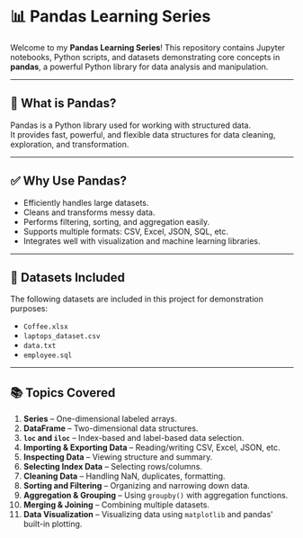 # 📊 Pandas Learning Series

Welcome to my **Pandas Learning Series**! This repository contains Jupyter notebooks, Python scripts, and datasets demonstrating core concepts in **pandas**, a powerful Python library for data analysis and manipulation.

---

## 🐼 What is Pandas?

Pandas is a Python library used for working with structured data.  
It provides fast, powerful, and flexible data structures for data cleaning, exploration, and transformation.

---

## ✅ Why Use Pandas?

- Efficiently handles large datasets.
- Cleans and transforms messy data.
- Performs filtering, sorting, and aggregation easily.
- Supports multiple formats: CSV, Excel, JSON, SQL, etc.
- Integrates well with visualization and machine learning libraries.

---

## 📁 Datasets Included

The following datasets are included in this project for demonstration purposes:

- `Coffee.xlsx`
- `laptops_dataset.csv`
- `data.txt`
- `employee.sql`

---

## 📚 Topics Covered

1. **Series** – One-dimensional labeled arrays.
2. **DataFrame** – Two-dimensional data structures.
3. **`loc` and `iloc`** – Index-based and label-based data selection.
4. **Importing & Exporting Data** – Reading/writing CSV, Excel, JSON, etc.
5. **Inspecting Data** – Viewing structure and summary.
6. **Selecting Index Data** – Selecting rows/columns.
7. **Cleaning Data** – Handling NaN, duplicates, formatting.
8. **Sorting and Filtering** – Organizing and narrowing down data.
9. **Aggregation & Grouping** – Using `groupby()` with aggregation functions.
10. **Merging & Joining** – Combining multiple datasets.
11. **Data Visualization** – Visualizing data using `matplotlib` and pandas' built-in plotting.
